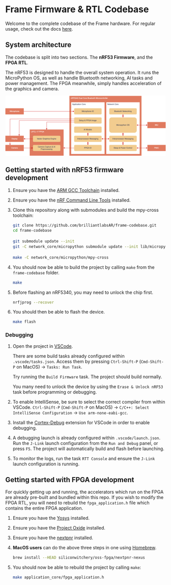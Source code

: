 # Frame Firmware & RTL Codebase

Welcome to the complete codebase of the Frame hardware. For regular usage, check out the docs [here](https://docs.brilliant.xyz).

## System architecture

The codebase is split into two sections. The **nRF53 Firmware**, and the **FPGA RTL**. 

The nRF53 is designed to handle the overall system operation. It runs the MicroPython OS, as well as handle Bluetooth networking, AI tasks and power management. The FPGA meanwhile, simply handles acceleration of the graphics and camera.

![Frame system architecture diagram](docs/frame-system-architecture.drawio.png)

## Getting started with nRF53 firmware development

1. Ensure you have the [ARM GCC Toolchain](https://developer.arm.com/downloads/-/gnu-rm) installed.

1. Ensure you have the [nRF Command Line Tools](https://www.nordicsemi.com/Products/Development-tools/nrf-command-line-tools) installed.

1. Clone this repository along with submodules and build the mpy-cross toolchain:

    ```sh
    git clone https://github.com/brilliantlabsAR/frame-codebase.git
    cd frame-codebase

    git submodule update --init
    git -C network_core/micropython submodule update --init lib/micropython-lib

    make -C network_core/micropython/mpy-cross
    ```

1. You should now be able to build the project by calling `make` from the `frame-codebase` folder.

    ```sh
    make
    ```

1. Before flashing an nRF5340, you may need to unlock the chip first.

    ```sh
    nrfjprog --recover
    ```

1. You should then be able to flash the device.

    ```sh
    make flash
    ```

### Debugging

1. Open the project in [VSCode](https://code.visualstudio.com).

    There are some build tasks already configured within `.vscode/tasks.json`. Access them by pressing `Ctrl-Shift-P` (`Cmd-Shift-P` on MacOS) → `Tasks: Run Task`.

    Try running the `Build Firmware` task. The project should build normally.

    You many need to unlock the device by using the `Erase & Unlock nRF53` task before programming or debugging.

1. To enable IntelliSense, be sure to select the correct compiler from within VSCode. `Ctrl-Shift-P` (`Cmd-Shift-P` on MacOS) → `C/C++: Select IntelliSense Configuration` → `Use arm-none-eabi-gcc`.

1. Install the [Cortex-Debug](https://marketplace.visualstudio.com/items?itemName=marus25.cortex-debug) extension for VSCode in order to enable debugging.

1. A debugging launch is already configured within `.vscode/launch.json`. Run the `J-Link` launch configuration from the `Run and Debug` panel, or press `F5`. The project will automatically build and flash before launching.

1. To monitor the logs, run the task `RTT Console` and ensure the `J-Link` launch configuration is running.

## Getting started with FPGA development

For quickly getting up and running, the accelerators which run on the FPGA are already pre-built and bundled within this repo. If you wish to modify the FPGA RTL, you will need to rebuild the `fpga_application.h` file which contains the entire FPGA application.

1. Ensure you have the [Yosys](https://github.com/YosysHQ/yosys) installed.

1. Ensure you have the [Project Oxide](https://github.com/gatecat/prjoxide) installed.

1. Ensure you have the [nextpnr](https://github.com/YosysHQ/nextpnr) installed.

1. **MacOS users** can do the above three steps in one using [Homebrew](https://brew.sh).

    ```sh
    brew install --HEAD siliconwitchery/oss-fpga/nextpnr-nexus
    ```

1. You should now be able to rebuild the project by calling `make`:

    ```sh
    make application_core/fpga_application.h
    ```